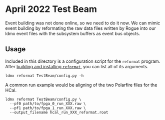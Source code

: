 # April 2022 Test Beam
Event building was not done online, so we need to do it now.
We can mimic event building by reformating the raw data files written by Rogue
into our ldmx event files with the subsystem buffers as event bus objects.

## Usage
Included in this directory is a configuration script for the `reformat` program.
After [building and installing `reformat`](./../README.md#Building), you can list all of its arguments.
```
ldmx reformat TestBeam/config.py -h
```
A common run example would be aligning of the two Polarfire files for the HCal.
```
ldmx reformat TestBeam/config.py \
  --pf0 path/to/fpga_0_run_XXX.raw \
  --pf1 path/to/fpga_1_run_XXX.raw \
  --output_filename hcal_run_XXX_reformat.root
```
